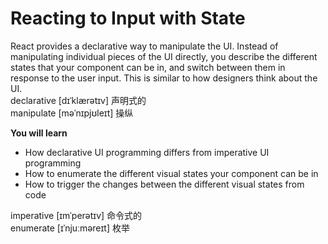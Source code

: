 # Reacting to Input with State
React provides a declarative way to manipulate the UI. Instead of manipulating individual pieces of the UI directly, you describe the different states that your component can be in, and switch between them in response to the user input. This is similar to how designers think about the UI.\
declarative [dɪˈklærətɪv] 声明式的\
manipulate [məˈnɪpjʊleɪt] 操纵

**You will learn**
- How declarative UI programming differs from imperative UI programming
- How to enumerate the different visual states your component can be in
- How to trigger the changes between the different visual states from code

imperative [ɪmˈperətɪv] 命令式的\
enumerate [ɪˈnjuːməreɪt] 枚举
